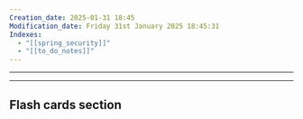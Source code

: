 ```yaml
---
Creation_date: 2025-01-31 18:45
Modification_date: Friday 31st January 2025 18:45:31
Indexes:
  - "[[spring_security]]"
  - "[[to_do_notes]]"
---
```


----





















---
## Flash cards section


